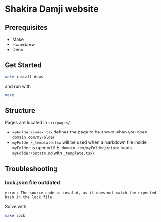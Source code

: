 # Shakira Damji website

## Prerequisites
- Make
- Homebrew
- Deno

## Get Started

```sh
make install-deps
```

and run with

```sh
make
```


## Structure

Pages are located in `src/pages/`

- `myFolder/index.tsx` defines the page to be shown when you open `domain.com/myFolder`
- `myFolder/_template.tsx` will be used when a markdown file inside `myFolder` is opened (I.E. `domain.com/myFolder/potato` loads `myFolder/potato.md` with `_template.tsx`)


## Troubleshooting

### lock.json file outdated

```
error: The source code is invalid, as it does not match the expected hash in the lock file.
```

Solve with

```sh
make lock
```
